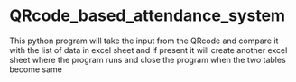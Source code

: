 # QRcode_based_attendance_system
This python program will take the input from the QRcode and compare it with the  list of data in excel sheet and if present it will create another excel sheet where the program runs and close the program when the two tables become same 
